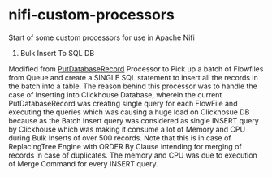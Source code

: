 # nifi-custom-processors
Start of some custom processors for use in Apache Nifi

1. Bulk Insert To SQL DB

Modified from [PutDatabaseRecord](https://github.com/apache/nifi/blob/3e629c2ee0428c88d7a05a3d0d131eed659def35/nifi-extension-bundles/nifi-standard-bundle/nifi-standard-processors/src/main/java/org/apache/nifi/processors/standard/PutDatabaseRecord.java) Processor to Pick up a batch of Flowfiles from Queue and create a SINGLE SQL statement to insert all the records in the batch into a table.
The reason behind this processor was to handle the case of Inserting into Clickhouse Database, wherein the current PutDatabaseRecord was creating single query for each FlowFile and executing the queries which was causing a huge load on Clickhosue DB because as the Batch Insert query was considered as single INSERT query by Clickhouse which was making it consume a lot of Memory and CPU during Bulk Inserts of over 500 records. 
Note that this is in case of ReplacingTree Engine with ORDER By Clause intending for merging of records in case of duplicates. The memory and CPU was due to execution of Merge Command for every INSERT query.
